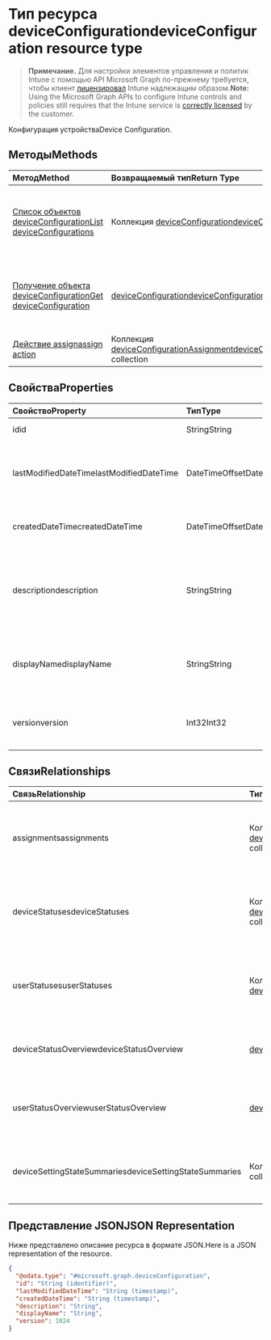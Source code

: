 # <a name="deviceconfiguration-resource-type"></a><span data-ttu-id="3fcc7-101">Тип ресурса deviceConfiguration</span><span class="sxs-lookup"><span data-stu-id="3fcc7-101">deviceConfiguration resource type</span></span>

> <span data-ttu-id="3fcc7-102">**Примечание.** Для настройки элементов управления и политик Intune с помощью API Microsoft Graph по-прежнему требуется, чтобы клиент [лицензировал](https://go.microsoft.com/fwlink/?linkid=839381) Intune надлежащим образом.</span><span class="sxs-lookup"><span data-stu-id="3fcc7-102">**Note:** Using the Microsoft Graph APIs to configure Intune controls and policies still requires that the Intune service is [correctly licensed](https://go.microsoft.com/fwlink/?linkid=839381) by the customer.</span></span>

<span data-ttu-id="3fcc7-103">Конфигурация устройства</span><span class="sxs-lookup"><span data-stu-id="3fcc7-103">Device Configuration.</span></span>
## <a name="methods"></a><span data-ttu-id="3fcc7-104">Методы</span><span class="sxs-lookup"><span data-stu-id="3fcc7-104">Methods</span></span>
|<span data-ttu-id="3fcc7-105">Метод</span><span class="sxs-lookup"><span data-stu-id="3fcc7-105">Method</span></span>|<span data-ttu-id="3fcc7-106">Возвращаемый тип</span><span class="sxs-lookup"><span data-stu-id="3fcc7-106">Return Type</span></span>|<span data-ttu-id="3fcc7-107">Описание</span><span class="sxs-lookup"><span data-stu-id="3fcc7-107">Description</span></span>|
|:---|:---|:---|
|[<span data-ttu-id="3fcc7-108">Список объектов deviceConfiguration</span><span class="sxs-lookup"><span data-stu-id="3fcc7-108">List deviceConfigurations</span></span>](../api/intune_deviceconfig_deviceconfiguration_list.md)|<span data-ttu-id="3fcc7-109">Коллекция [deviceConfiguration](../resources/intune_deviceconfig_deviceconfiguration.md)</span><span class="sxs-lookup"><span data-stu-id="3fcc7-109">[deviceConfiguration](../resources/intune_deviceconfig_deviceconfiguration.md) collection</span></span>|<span data-ttu-id="3fcc7-110">Список свойств и связей объектов [deviceConfiguration](../resources/intune_deviceconfig_deviceconfiguration.md).</span><span class="sxs-lookup"><span data-stu-id="3fcc7-110">List properties and relationships of the [deviceConfiguration](../resources/intune_deviceconfig_deviceconfiguration.md) objects.</span></span>|
|[<span data-ttu-id="3fcc7-111">Получение объекта deviceConfiguration</span><span class="sxs-lookup"><span data-stu-id="3fcc7-111">Get deviceConfiguration</span></span>](../api/intune_deviceconfig_deviceconfiguration_get.md)|[<span data-ttu-id="3fcc7-112">deviceConfiguration</span><span class="sxs-lookup"><span data-stu-id="3fcc7-112">deviceConfiguration</span></span>](../resources/intune_deviceconfig_deviceconfiguration.md)|<span data-ttu-id="3fcc7-113">Чтение свойств и связей объекта [deviceConfiguration](../resources/intune_deviceconfig_deviceconfiguration.md).</span><span class="sxs-lookup"><span data-stu-id="3fcc7-113">Read properties and relationships of the [deviceConfiguration](../resources/intune_deviceconfig_deviceconfiguration.md) object.</span></span>|
|[<span data-ttu-id="3fcc7-114">Действие assign</span><span class="sxs-lookup"><span data-stu-id="3fcc7-114">assign action</span></span>](../api/intune_deviceconfig_deviceconfiguration_assign.md)|<span data-ttu-id="3fcc7-115">Коллекция [deviceConfigurationAssignment](../resources/intune_deviceconfig_deviceconfigurationassignment.md)</span><span class="sxs-lookup"><span data-stu-id="3fcc7-115">[deviceConfigurationAssignment](../resources/intune_deviceconfig_deviceconfigurationassignment.md) collection</span></span>|<span data-ttu-id="3fcc7-116">Н/Д</span><span class="sxs-lookup"><span data-stu-id="3fcc7-116">Not yet documented</span></span>|

## <a name="properties"></a><span data-ttu-id="3fcc7-117">Свойства</span><span class="sxs-lookup"><span data-stu-id="3fcc7-117">Properties</span></span>
|<span data-ttu-id="3fcc7-118">Свойство</span><span class="sxs-lookup"><span data-stu-id="3fcc7-118">Property</span></span>|<span data-ttu-id="3fcc7-119">Тип</span><span class="sxs-lookup"><span data-stu-id="3fcc7-119">Type</span></span>|<span data-ttu-id="3fcc7-120">Описание</span><span class="sxs-lookup"><span data-stu-id="3fcc7-120">Description</span></span>|
|:---|:---|:---|
|<span data-ttu-id="3fcc7-121">id</span><span class="sxs-lookup"><span data-stu-id="3fcc7-121">id</span></span>|<span data-ttu-id="3fcc7-122">String</span><span class="sxs-lookup"><span data-stu-id="3fcc7-122">String</span></span>|<span data-ttu-id="3fcc7-123">Ключ объекта.</span><span class="sxs-lookup"><span data-stu-id="3fcc7-123">Key of the entity.</span></span>|
|<span data-ttu-id="3fcc7-124">lastModifiedDateTime</span><span class="sxs-lookup"><span data-stu-id="3fcc7-124">lastModifiedDateTime</span></span>|<span data-ttu-id="3fcc7-125">DateTimeOffset</span><span class="sxs-lookup"><span data-stu-id="3fcc7-125">DateTimeOffset</span></span>|<span data-ttu-id="3fcc7-126">Дата и время последнего изменения объекта.</span><span class="sxs-lookup"><span data-stu-id="3fcc7-126">DateTime the object was last modified.</span></span>|
|<span data-ttu-id="3fcc7-127">createdDateTime</span><span class="sxs-lookup"><span data-stu-id="3fcc7-127">createdDateTime</span></span>|<span data-ttu-id="3fcc7-128">DateTimeOffset</span><span class="sxs-lookup"><span data-stu-id="3fcc7-128">DateTimeOffset</span></span>|<span data-ttu-id="3fcc7-129">Дата и время создания объекта.</span><span class="sxs-lookup"><span data-stu-id="3fcc7-129">DateTime the object was created.</span></span>|
|<span data-ttu-id="3fcc7-130">description</span><span class="sxs-lookup"><span data-stu-id="3fcc7-130">description</span></span>|<span data-ttu-id="3fcc7-131">String</span><span class="sxs-lookup"><span data-stu-id="3fcc7-131">String</span></span>|<span data-ttu-id="3fcc7-132">Указанное администратором описание конфигурации устройства.</span><span class="sxs-lookup"><span data-stu-id="3fcc7-132">Admin provided description of the Device Configuration.</span></span>|
|<span data-ttu-id="3fcc7-133">displayName</span><span class="sxs-lookup"><span data-stu-id="3fcc7-133">displayName</span></span>|<span data-ttu-id="3fcc7-134">String</span><span class="sxs-lookup"><span data-stu-id="3fcc7-134">String</span></span>|<span data-ttu-id="3fcc7-135">Указанное администратором имя конфигурации устройства.</span><span class="sxs-lookup"><span data-stu-id="3fcc7-135">Admin provided name of the device configuration.</span></span>|
|<span data-ttu-id="3fcc7-136">version</span><span class="sxs-lookup"><span data-stu-id="3fcc7-136">version</span></span>|<span data-ttu-id="3fcc7-137">Int32</span><span class="sxs-lookup"><span data-stu-id="3fcc7-137">Int32</span></span>|<span data-ttu-id="3fcc7-138">Версия конфигурации устройства.</span><span class="sxs-lookup"><span data-stu-id="3fcc7-138">Version of the device configuration.</span></span>|

## <a name="relationships"></a><span data-ttu-id="3fcc7-139">Связи</span><span class="sxs-lookup"><span data-stu-id="3fcc7-139">Relationships</span></span>
|<span data-ttu-id="3fcc7-140">Связь</span><span class="sxs-lookup"><span data-stu-id="3fcc7-140">Relationship</span></span>|<span data-ttu-id="3fcc7-141">Тип</span><span class="sxs-lookup"><span data-stu-id="3fcc7-141">Type</span></span>|<span data-ttu-id="3fcc7-142">Описание</span><span class="sxs-lookup"><span data-stu-id="3fcc7-142">Description</span></span>|
|:---|:---|:---|
|<span data-ttu-id="3fcc7-143">assignments</span><span class="sxs-lookup"><span data-stu-id="3fcc7-143">assignments</span></span>|<span data-ttu-id="3fcc7-144">Коллекция [deviceConfigurationAssignment](../resources/intune_deviceconfig_deviceconfigurationassignment.md)</span><span class="sxs-lookup"><span data-stu-id="3fcc7-144">[deviceConfigurationAssignment](../resources/intune_deviceconfig_deviceconfigurationassignment.md) collection</span></span>|<span data-ttu-id="3fcc7-145">Список назначений для профиля конфигурации устройства.</span><span class="sxs-lookup"><span data-stu-id="3fcc7-145">The list of assignments for the device configuration profile.</span></span>|
|<span data-ttu-id="3fcc7-146">deviceStatuses</span><span class="sxs-lookup"><span data-stu-id="3fcc7-146">deviceStatuses</span></span>|<span data-ttu-id="3fcc7-147">Коллекция [deviceConfigurationDeviceStatus](../resources/intune_deviceconfig_deviceconfigurationdevicestatus.md)</span><span class="sxs-lookup"><span data-stu-id="3fcc7-147">[deviceConfigurationDeviceStatus](../resources/intune_deviceconfig_deviceconfigurationdevicestatus.md) collection</span></span>|<span data-ttu-id="3fcc7-148">Состояние установки конфигурации для каждого устройства.</span><span class="sxs-lookup"><span data-stu-id="3fcc7-148">Device configuration installation status by device.</span></span>|
|<span data-ttu-id="3fcc7-149">userStatuses</span><span class="sxs-lookup"><span data-stu-id="3fcc7-149">userStatuses</span></span>|<span data-ttu-id="3fcc7-150">Коллекция [deviceConfigurationUserStatus](../resources/intune_deviceconfig_deviceconfigurationuserstatus.md)</span><span class="sxs-lookup"><span data-stu-id="3fcc7-150">[deviceConfigurationUserStatus](../resources/intune_deviceconfig_deviceconfigurationuserstatus.md) collection</span></span>|<span data-ttu-id="3fcc7-151">Состояние установки конфигурации устройства пользователем.</span><span class="sxs-lookup"><span data-stu-id="3fcc7-151">Device configuration installation status by user.</span></span>|
|<span data-ttu-id="3fcc7-152">deviceStatusOverview</span><span class="sxs-lookup"><span data-stu-id="3fcc7-152">deviceStatusOverview</span></span>|[<span data-ttu-id="3fcc7-153">deviceConfigurationDeviceOverview</span><span class="sxs-lookup"><span data-stu-id="3fcc7-153">deviceConfigurationDeviceOverview</span></span>](../resources/intune_deviceconfig_deviceconfigurationdeviceoverview.md)|<span data-ttu-id="3fcc7-154">Обзор состояния конфигураций устройств</span><span class="sxs-lookup"><span data-stu-id="3fcc7-154">Device Configuration devices status overview</span></span>|
|<span data-ttu-id="3fcc7-155">userStatusOverview</span><span class="sxs-lookup"><span data-stu-id="3fcc7-155">userStatusOverview</span></span>|[<span data-ttu-id="3fcc7-156">deviceConfigurationUserOverview</span><span class="sxs-lookup"><span data-stu-id="3fcc7-156">deviceConfigurationUserOverview</span></span>](../resources/intune_deviceconfig_deviceconfigurationuseroverview.md)|<span data-ttu-id="3fcc7-157">Обзор состояния конфигураций устройств по пользователям</span><span class="sxs-lookup"><span data-stu-id="3fcc7-157">Device Configuration users status overview</span></span>|
|<span data-ttu-id="3fcc7-158">deviceSettingStateSummaries</span><span class="sxs-lookup"><span data-stu-id="3fcc7-158">deviceSettingStateSummaries</span></span>|<span data-ttu-id="3fcc7-159">Коллекция [settingStateDeviceSummary](../resources/intune_deviceconfig_settingstatedevicesummary.md)</span><span class="sxs-lookup"><span data-stu-id="3fcc7-159">[settingStateDeviceSummary](../resources/intune_deviceconfig_settingstatedevicesummary.md) collection</span></span>|<span data-ttu-id="3fcc7-160">Сводка по состоянию параметров конфигурации устройств</span><span class="sxs-lookup"><span data-stu-id="3fcc7-160">Device Configuration Setting State Device Summary</span></span>|

## <a name="json-representation"></a><span data-ttu-id="3fcc7-161">Представление JSON</span><span class="sxs-lookup"><span data-stu-id="3fcc7-161">JSON Representation</span></span>
<span data-ttu-id="3fcc7-162">Ниже представлено описание ресурса в формате JSON.</span><span class="sxs-lookup"><span data-stu-id="3fcc7-162">Here is a JSON representation of the resource.</span></span>
<!-- {
  "blockType": "resource",
  "keyProperty": "id",
  "@odata.type": "microsoft.graph.deviceConfiguration"
}
-->
``` json
{
  "@odata.type": "#microsoft.graph.deviceConfiguration",
  "id": "String (identifier)",
  "lastModifiedDateTime": "String (timestamp)",
  "createdDateTime": "String (timestamp)",
  "description": "String",
  "displayName": "String",
  "version": 1024
}
```



